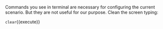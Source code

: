 Commands you see in terminal are necessary for configuring the current scenario. But they are not useful for our purpose. Clean the screen typing:

`clear`{{execute}}


